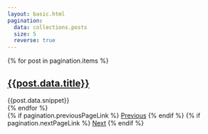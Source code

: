 ```yaml
---
layout: basic.html
pagination:
  data: collections.posts
  size: 5
  reverse: true
---
```

<div class="posts">
{% for post in pagination.items %}
  <div class="post">
    <a href="{{ post.url }}"><h2>{{post.data.title}}</h2></a>
    <span>{{post.data.snippet}}</span>
  </div>
{% endfor %}
</div>

<nav class="pagination">
  {% if pagination.previousPageLink %}
    <a href="{{ pagination.previousPageHref }}">Previous</a>
  {% endif %}
  {% if pagination.nextPageLink %}
    <a href="{{ pagination.nextPageHref}}">Next</a>
  {% endif %}
</nav>